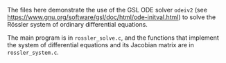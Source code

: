 The files here demonstrate the use of the GSL ODE solver `odeiv2`
(see https://www.gnu.org/software/gsl/doc/html/ode-initval.html)
to solve the Rössler system of ordinary differential equations.

The main program is in `rossler_solve.c`, and the functions that
implement the system of differential equations and its Jacobian
matrix are in `rossler_system.c`.
